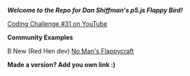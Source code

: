 ***Welcome to the Repo for Dan Shiffman's p5.js Flappy Bird!***

[Coding Challenge #31 on YouTube](https://www.youtube.com/watch?v=cXgA1d_E-jY)

**Community Examples**

B New (Red Hen dev) [No Man's Flappycraft](http://www.redhendev.com/NoMansFlappyCraft/) 

**Made a version? Add you own link :)**
